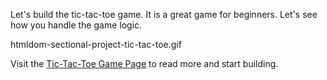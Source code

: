 Let's build the tic-tac-toe game.
It is a great game for beginners.
Let's see how you handle the game logic.


<image>htmldom-sectional-project-tic-tac-toe.gif</image>

Visit the [Tic-Tac-Toe Game Page](https://courses.bigbinaryacademy.com/projects/tic-tac-toe/) to read more and start building.
